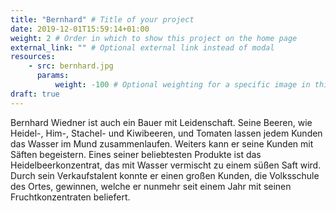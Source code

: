 ```yaml
---
title: "Bernhard" # Title of your project
date: 2019-12-01T15:59:14+01:00
weight: 2 # Order in which to show this project on the home page
external_link: "" # Optional external link instead of modal
resources:
    - src: bernhard.jpg
      params:
          weight: -100 # Optional weighting for a specific image in this project folder
draft: true
---
```

Bernhard Wiedner ist auch ein Bauer mit Leidenschaft. Seine Beeren, wie Heidel-, Him-, Stachel- und Kiwibeeren, und Tomaten lassen jedem Kunden das Wasser im Mund zusammenlaufen. Weiters kann er seine Kunden mit Säften begeistern. Eines seiner beliebtesten Produkte ist das Heidelbeerkonzentrat, das mit Wasser vermischt zu einem süßen Saft wird. Durch sein Verkaufstalent konnte er einen großen Kunden, die Volksschule des Ortes, gewinnen, welche er nunmehr seit einem Jahr mit seinen Fruchtkonzentraten beliefert.

